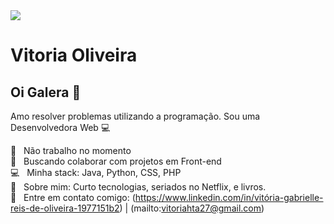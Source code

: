 <img width="auto" src="https://github.com/tgmarinho/tgmarinho/blob/master/banner.png">


# Vitoria Oliveira

## Oi Galera 👋
Amo resolver problemas utilizando a programação.
Sou uma Desenvolvedora Web :computer:

 :rocket:  &nbsp; Não trabalho no momento
 <br/> :purple_heart: &nbsp; Buscando colaborar com projetos em Front-end
 <br/> :computer: &nbsp; Minha stack: Java, Python, CSS, PHP
 <br/> 💬  &nbsp; Sobre mim: Curto tecnologias, seriados no Netflix, e livros.
 <br/> :email: &nbsp; Entre em contato comigo: (https://www.linkedin.com/in/vitória-gabrielle-reis-de-oliveira-1977151b2) 
| 
(mailto:vitoriahta27@gmail.com)
